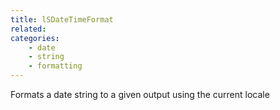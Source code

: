 ```yaml
---
title: lSDateTimeFormat
related:
categories:
    - date
    - string
    - formatting
---
```


Formats a date string to a given output using the current locale